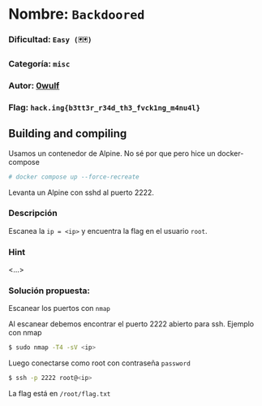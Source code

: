 # Nombre: `Backdoored`
### Dificultad: `Easy (🃏🃏)`
### Categoría: `misc`
### Autor: [0wulf](https://0wulf.github.io/)
### Flag: `hack.ing{b3tt3r_r34d_th3_fvck1ng_m4nu4l}`

## Building and compiling
Usamos un contenedor de Alpine. No sé por que pero hice un docker-compose
```bash
# docker compose up --force-recreate
```
Levanta un Alpine con sshd al puerto 2222. 

### Descripción
Escanea la `ip = <ip>` y encuentra la flag en el usuario `root`.

### Hint
<...>

### Solución propuesta:
Escanear los puertos con `nmap`

Al escanear debemos encontrar el puerto 2222 abierto para ssh. Ejemplo con nmap
```bash
$ sudo nmap -T4 -sV <ip>
```

Luego conectarse como root con contraseña `password`
```bash
$ ssh -p 2222 root@<ip>
```

La flag está en `/root/flag.txt`

